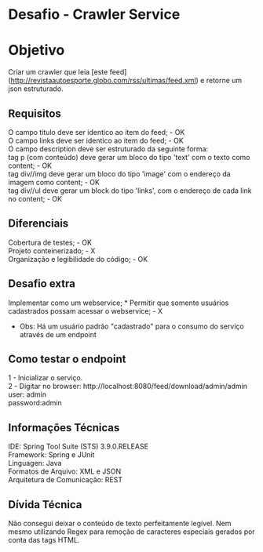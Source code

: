 # Desafio - Crawler Service

# Objetivo

Criar um crawler que leia [este feed] (http://revistaautoesporte.globo.com/rss/ultimas/feed.xml)
e retorne um json estruturado.

## Requisitos
O campo titulo deve ser identico ao item do feed; - OK  
O campo links deve ser identico ao item do feed;  - OK  
O campo description deve ser estruturado da seguinte forma:  
tag p (com conteúdo) deve gerar um bloco do tipo 'text' com o texto como content; - OK  
tag div//img deve gerar um bloco do tipo 'image' com o endereço da imagem como content; - OK  
tag div//ul deve gerar um block do tipo 'links', com o endereço de cada link no content; - OK  

## Diferenciais
Cobertura de testes; - OK  
Projeto conteinerizado;  - X  
Organização e legibilidade do código; - OK  

## Desafio extra
Implementar como um webservice;  * Permitir que somente usuários cadastrados possam acessar o webservice; - X  
* Obs: Há um usuário padrão "cadastrado" para o consumo do serviço através de um endpoint

## Como testar o endpoint
1 - Inicializar o serviço.  
2 - Digitar no browser: http://localhost:8080/feed/download/admin/admin  
user: admin  
password:admin  

## Informações Técnicas
IDE: Spring Tool Suite (STS) 3.9.0.RELEASE  
Framework: Spring e JUnit  
Linguagen: Java  
Formatos de Arquivo: XML e JSON  
Arquitetura de Comunicação: REST  

## Dívida Técnica
Não consegui deixar o conteúdo de texto perfeitamente legível. Nem mesmo utilizando Regex para remoção de caracteres especiais gerados por conta das tags HTML. 

